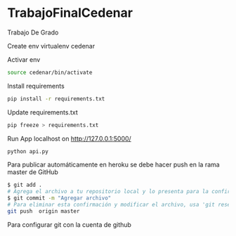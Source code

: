 # TrabajoFinalCedenar
Trabajo De Grado

Create env
virtualenv cedenar

Activar env
```bash
source cedenar/bin/activate
```

Install requirements
```bash
pip install -r requirements.txt
```

Update requirements.txt
```bash
pip freeze > requirements.txt
```

Run App localhost on http://127.0.0.1:5000/ 
```bash
python api.py
```

Para publicar automáticamente en heroku se debe hacer push en la rama master de GitHub
```bash
$ git add .
# Agrega el archivo a tu repositorio local y lo presenta para la confirmación. Para deshacer un archivo, usa 'git reset HEAD YOUR-FILE'.
$ git commit -m "Agregar archivo"
# Para eliminar esta confirmación y modificar el archivo, usa 'git reset --soft HEAD~1' y confirma y agrega nuevamente el archivo.
git push  origin master
```

Para configurar git con la cuenta de github
